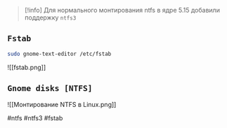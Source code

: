 >[!info] Для нормального монтирования ntfs в ядре 5.15 добавили поддержку `ntfs3`

## `Fstab`

```bash
sudo gnome-text-editor /etc/fstab
```

![[fstab.png]]

## `Gnome disks [NTFS]`

![[Монтирование NTFS в Linux.png]]

#ntfs #ntfs3 #fstab 